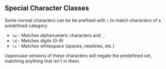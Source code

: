 ## Special Character Classes

Some normal characters can be be prefixed with `\` to match characters of a predefined category.

- `\w` - Matches alphanumeric characters and `_`.
- `\d` - Matches digits (0-9)
- `\s` - Matches whitespace (spaces, newlines, etc.)

Uppercase versions of these characters will negate the predefined set, matching anything that isn't in them.